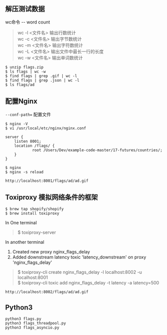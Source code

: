 ## 解压测试数据

wc命令
-- word count
> wc -l <文件名> 输出行数统计  
> wc -c <文件名> 输出字节数统计  
> wc -m <文件名> 输出字符数统计  
> wc -L <文件名> 输出文件中最长一行的长度  
> wc -w <文件名> 输出单词数统计  

```
$ unzip flags.zip
$ ls flags | wc -w
$ find flags | grep .gif | wc -l
$ find flags | grep .json | wc -l
$ ls flags/ad
```

## 配置Nginx

`--conf-path=` 配置文件
```
$ nginx -V
$ vi /usr/local/etc/nginx/nginx.conf

server {
    listen 8001;
    location /flags/ {
            root /Users/Dev/example-code-master/17-futures/countries/;
    }
}

$ nginx
$ nginx -s reload
```
`http://localhost:8001/flags/ad/ad.gif`

## Toxiproxy 模拟网络条件的框架

```
$ brew tap shopify/shopify
$ brew install toxiproxy 
```

In One terminal
> $ toxiproxy-server

In another terminal  
1. Created new proxy nginx_flags_delay     
2. Added downstream latency toxic 'latency_downstream' on proxy 'nginx_flags_delay'  
> $ toxiproxy-cli create nginx_flags_delay -l localhost:8002 -u localhost:8001   
> $ toxiproxy-cli toxic add nginx_flags_delay -t latency -a latency=500 

`http://localhost:8002/flags/ad/ad.gif`

## Python3

```
python3 flags.py
python3 flags_threadpool.py
python3 flags_asyncio.py
```